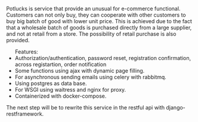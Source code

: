 Potlucks is service that provide an unusual for e-commerce functional. Customers can not only buy, they can cooperate with other customers to buy big batch of good with lower unit price. This is achieved due to the fact that a wholesale batch of goods is purchased directly from a large supplier, and not at retail from a store.
The possibility of retail purchase is also provided.

<ul>
Features:

<li>Authorization/authentication, password reset, registration confirmation, across registartion, order notification </li>

<li>Some functions using ajax with dynamic page filling.</li>

<li>For asynchronous sending emails using celery with rabbitmq.</li>

<li>Using postgres as data base.</li>

<li>For WSGI using waitress and nginx for proxy.</li>

<li>Containerized with docker-compose.</li>
</ul>
The next step will be to rewrite this service in the restful api with django-restframework.
